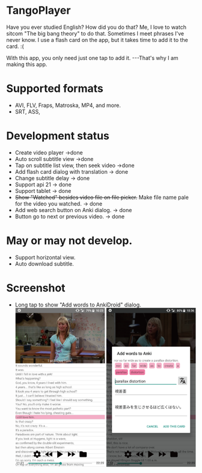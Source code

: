 # TangoPlayer
Have you ever studied English?
How did you do that?
Me, I love to watch sitcom "The big bang theory" to do that.
Sometimes I meet phrases I've never know.
I use a flash card on the app, but it takes time to add it to the card. :(

With this app, you only need just one tap to add it.
---That's why I am making this app.


# Supported formats
- AVI, FLV, Fraps, Matroska, MP4, and more.
- SRT, ASS, 

# Development status
- Create video player ->done
- Auto scroll subtitle view ->done
- Tap on subtitle list view, then seek video ->done
- Add flash card dialog with translation -> done
- Change subtitle delay -> done
- Support api 21 -> done
- Support tablet -> done
- ~~Show "Watched" besides video file on file picker.~~  Make file name pale for the video you watched. -> done
- Add web search button on Anki dialog. -> done
- Button go to next or previous video. -> done

# May or may not develop.
- Support horizontal view.
- Auto download subtitle.

# Screenshot
- Long tap to show "Add words to AnkiDroid" dialog.
![Screeenshot](/screenshot.png)
